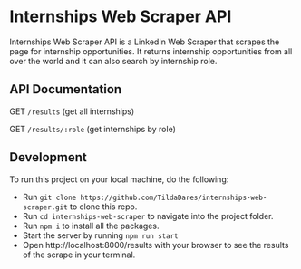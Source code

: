 # Internships Web Scraper API

Internships Web Scraper API is a LinkedIn Web Scraper that scrapes the page for internship opportunities. It returns internship opportunities from all over the world and it can also search by internship role.

## API Documentation

GET `/results` (get all internships)

GET `/results/:role` (get internships by role)

## Development

To run this project on your local machine, do the following:

- Run `git clone https://github.com/TildaDares/internships-web-scraper.git` to clone this repo.
- Run `cd internships-web-scraper` to navigate into the project folder.
- Run `npm i` to install all the packages.
- Start the server by running `npm run start`
- Open http://localhost:8000/results with your browser to see the results of the scrape in your terminal.
